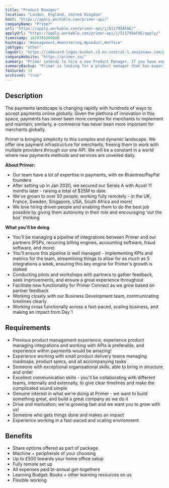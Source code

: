 ```yaml
---
title: "Product Manager"
location: "London, England, United Kingdom"
host: "https://apply.workable.com/primer-api/"
companyName: "Primer"
url: "https://apply.workable.com/primer-api/j/511795AFAE/"
applyUrl: "https://apply.workable.com/primer-api/j/511795AFAE/apply/"
timestamp: 1619395200000
hashtags: "#management,#monitoring,#product,#office"
jobType: "other"
logoUrl: "https://jobboard-logos-bucket.s3.eu-central-1.amazonaws.com/primer"
companyWebsite: "https://primer.io/"
summary: "Primer intends to hire a new Product Manager. If you have experience working with small product delivery teams managing roadmaps, product specs, and all accompanying tasks, consider applying."
summaryBackup: "Primer is looking for a product manager that has experience in: #management, #office."
featured: 13
archived: "true"
---
```


## Description

The payments landscape is changing rapidly with hundreds of ways to accept payments online globally. Given the plethora of innovation in this space, payments has never been more complex for merchants to implement and maintain; similarly, e-commerce has never been more important for merchants globally.

Primer is bringing simplicity to this complex and dynamic landscape. We offer one payment infrastructure for merchants, freeing them to work with multiple providers through our one API. We will be a constant in a world where new payments methods and services are unveiled daily.

**About Primer:**

*   Our team have a lot of expertise in payments, with ex-Braintree/PayPal founders
*   After setting up in Jan 2020, we secured our Series A with Accel 11 months later - raising a total of $25M to date
*   We've grown to over 50 people, working fully remotely - in the UK, France, Sweden, Singapore, USA, South Africa and more!
*   We love hiring driven people and enabling them to do the best job possible by giving them autonomy in their role and encouraging 'out the box' thinking

**What you'll be doing**

*   You'll be managing a pipeline of integrations between Primer and our partners (PSPs, recurring billing engines, accounting software, fraud software, and more)
*   You'll ensure this pipeline is well managed - implementing KPIs and metrics for the team, streamlining things to allow for as much as 5 integrations a week, ensuring this key engine for Primer's growth is stoked
*   Conducting pilots and workshops with partners to gather feedback, seek improvements, and ensure a great experience throughout
*   Facilitate new functionality for Primer Connect as we grow based on partner feedback
*   Working closely with our Business Development team, communicating timelines clearly
*   Working cross functionally across a fast-paced, scaling business, and making an impact from Day 1

## Requirements

*   Previous product management experience; experience product managing integrations and working with APIs is preferable, and experience within payments would be amazing!
*   Experience working with small product delivery teams managing roadmaps, product specs, and all accompanying tasks
*   Someone with exceptional organisational skills, able to bring in structure and order
*   Excellent communication skills - you'll be collaborating with different teams, internally and externally, to give clear timelines and make the complicated sound simple
*   Genuine interest in what we're doing at Primer - we want to build something great, and build a great company as we do it
*   Drive and motivation; we're growing fast and we want you to grow with us!
*   Someone who gets things done and makes an impact
*   Experience working in a fast-paced and scaling environment

## Benefits

*   Share options offered as part of package
*   Machine + peripherals of your choosing
*   Up to £500 towards your home office setup
*   Fully remote set up
*   All expenses paid bi-annual get-togethers
*   Learning Budget: Books + other learning resources on us
*   Flexible working
